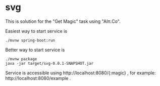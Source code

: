 # svg

This is solution for the "Get Magic" task using "AIπ.Co".

Easiest way to start service is 
```shell script
./mvnw spring-boot:run
```

Better way to start service is 
```shell script
./mvnw package
java -jar target/svg-0.0.1-SNAPSHOT.jar
```

Service is accessible using http://localhost:8080/{:magic} , for example: http://localhost:8080/example .

